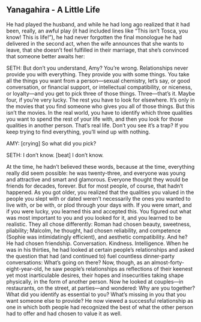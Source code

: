 ## Yanagahira - A Little Life

He had played the husband, and while he had long ago realized that it had been, really, an awful play (it had included lines like “This isn’t Tosca, you know! This is life!”), he had never forgotten the final monologue he had delivered in the second act, when the wife announces that she wants to leave, that she doesn’t feel fulfilled in their marriage, that she’s convinced that someone better awaits her:

SETH: But don’t you understand, Amy?
You’re wrong.
Relationships never provide you with everything.
They provide you with some things.
You take all the things you want from a person—sexual chemistry, let’s say, or good conversation, or financial support, or intellectual compatibility, or niceness, or loyalty—and you get to pick three of those things.
Three—that’s it.
Maybe four, if you’re very lucky.
The rest you have to look for elsewhere.
It’s only in the movies that you find someone who gives you all of those things.
But this isn’t the movies.
In the real world, you have to identify which three qualities you want to spend the rest of your life with, and then you look for those qualities in another person.
That’s real life.
Don’t you see it’s a trap? If you keep trying to find everything, you’ll wind up with nothing.

AMY: [crying] So what did you pick?

SETH: I don’t know.
[beat] I don’t know.


At the time, he hadn’t believed these words, because at the time, everything really did seem possible: he was twenty-three, and everyone was young and attractive and smart and glamorous.
Everyone thought they would be friends for decades, forever.
But for most people, of course, that hadn’t happened.
As you got older, you realized that the qualities you valued in the people you slept with or dated weren’t necessarily the ones you wanted to live with, or be with, or plod through your days with.
If you were smart, and if you were lucky, you learned this and accepted this.
You figured out what was most important to you and you looked for it, and you learned to be realistic.
They all chose differently: Roman had chosen beauty, sweetness, pliability; Malcolm, he thought, had chosen reliability, and competence (Sophie was intimidatingly efficient), and aesthetic compatibility.
And he? He had chosen friendship.
Conversation.
Kindness.
Intelligence.
When he was in his thirties, he had looked at certain people’s relationships and asked the question that had (and continued to) fuel countless dinner-party conversations: What’s going on there? Now, though, as an almost-forty-eight-year-old, he saw people’s relationships as reflections of their keenest yet most inarticulable desires, their hopes and insecurities taking shape physically, in the form of another person.
Now he looked at couples—in restaurants, on the street, at parties—and wondered: Why are you together? What did you identify as essential to you? What’s missing in you that you want someone else to provide? He now viewed a successful relationship as one in which both people had recognized the best of what the other person had to offer and had chosen to value it as well.

